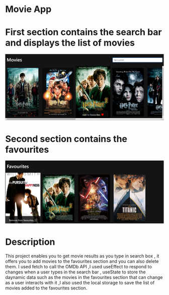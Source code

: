 # Movie App
# First section contains the search bar and displays the list of movies
 <img src="./images/1.png"/>
 
 # Second section contains the favourites 
 <img src="./images/2.png"/>

# Description
This project enables you to get movie results as you type in search box , it offers you to add movies to the favourites section and you can also delete them.
I used fetch to call the OMDb API ,I used useEffect to respond to changes when a user types in the search bar , useState to store the daynamic data such as the movies in the favourites section that can change as a user interacts with it  ,I also used the local storage to save the list of movies added to the favourites section. 
 